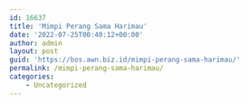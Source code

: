 ```yaml
---
id: 16637
title: 'Mimpi Perang Sama Harimau'
date: '2022-07-25T00:40:12+00:00'
author: admin
layout: post
guid: 'https://bos.awn.biz.id/mimpi-perang-sama-harimau/'
permalink: /mimpi-perang-sama-harimau/
categories:
    - Uncategorized
---
```


